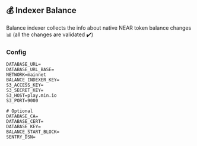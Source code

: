 ## 💰 Indexer Balance

Balance indexer collects the info about native NEAR token balance changes 📊 (all the changes are validated ✔️)

### Config

```
DATABASE_URL=
DATABASE_URL_BASE=
NETWORK=mainnet
BALANCE_INDEXER_KEY=
S3_ACCESS_KEY=
S3_SECRET_KEY=
S3_HOST=play.min.io
S3_PORT=9000

# Optional
DATABASE_CA=
DATABASE_CERT=
DATABASE_KEY=
BALANCE_START_BLOCK=
SENTRY_DSN=
```
